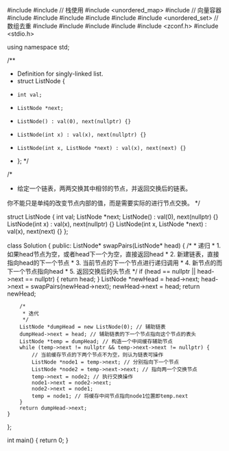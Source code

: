 #include <iostream>
#include <stack> // 栈使用
#include <unordered_map>
#include <vector> // 向量容器
#include <array>
#include <cctype>
#include <string>
#include<algorithm>
#include<sstream>
#include <unordered_set> // 数组去重
#include <numeric>
#include <queue>
#include <fstream>
#include <cstring>
#include <zconf.h>
#include <stdio.h>

using namespace std;




/**
 * Definition for singly-linked list.
 * struct ListNode {
 *     int val;
 *     ListNode *next;
 *     ListNode() : val(0), next(nullptr) {}
 *     ListNode(int x) : val(x), next(nullptr) {}
 *     ListNode(int x, ListNode *next) : val(x), next(next) {}
 * };
 */

/*
 * 给定一个链表，两两交换其中相邻的节点，并返回交换后的链表。

你不能只是单纯的改变节点内部的值，而是需要实际的进行节点交换。
 */

struct ListNode {
    int val;
    ListNode *next;
    ListNode() : val(0), next(nullptr) {}
    ListNode(int x) : val(x), next(nullptr) {}
    ListNode(int x, ListNode *next) : val(x), next(next) {}
};

class Solution {
public:
    ListNode* swapPairs(ListNode* head) {
        /*
         * 递归
         * 1. 如果head节点为空，或者head下一个为空，直接返回head
         * 2. 新建链表，直接指向head的下一个节点
         * 3. 当前节点的下一个节点进行递归调用
         * 4. 新节点的而下一个节点指向head
         * 5. 返回交换后的头节点
         */
        if (head == nullptr || head->next == nullptr) {
            return head;
        }
        ListNode *newHead = head->next;
        head->next = swapPairs(newHead->next);
        newHead->next = head;
        return newHead;


        /*
         * 迭代
         */
        ListNode *dumpHead = new ListNode(0); // 辅助链表
        dumpHead->next = head; // 辅助链表的下一个节点指向这个节点的表头
        ListNode *temp = dumpHead; // 构造一个中间缓存辅助节点
        while (temp->next != nullptr && temp->next->next != nullptr) {
            // 当前缓存节点的下两个节点不为空，则认为链表可操作
            ListNode *node1 = temp->next; // 分别指向下一个节点
            ListNode *node2 = temp->next->next; // 指向两一个交换节点
            temp->next = node2; // 执行交换操作
            node1->next = node2->next;
            node2->next = node1;
            temp = node1; // 将缓存中间节点指向node1位置即temp.next
        }
        return dumpHead->next;
    }
};

int main() {
    return 0;
}
